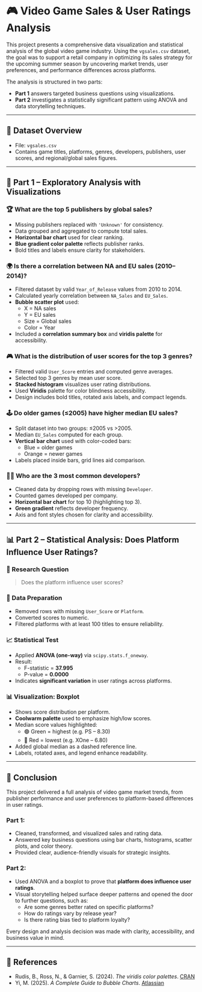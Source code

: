 # 🎮 Video Game Sales & User Ratings Analysis

This project presents a comprehensive data visualization and statistical analysis of the global video game industry. Using the `vgsales.csv` dataset, the goal was to support a retail company in optimizing its sales strategy for the upcoming summer season by uncovering market trends, user preferences, and performance differences across platforms.

The analysis is structured in two parts:

- **Part 1** answers targeted business questions using visualizations.
- **Part 2** investigates a statistically significant pattern using ANOVA and data storytelling techniques.

---

## 📁 Dataset Overview

- File: `vgsales.csv`
- Contains game titles, platforms, genres, developers, publishers, user scores, and regional/global sales figures.

---

## 📌 Part 1 – Exploratory Analysis with Visualizations

### 🏆 What are the top 5 publishers by global sales?

- Missing publishers replaced with `'Unknown'` for consistency.
- Data grouped and aggregated to compute total sales.
- **Horizontal bar chart** used for clear ranking.
- **Blue gradient color palette** reflects publisher ranks.
- Bold titles and labels ensure clarity for stakeholders.

### 🌍 Is there a correlation between NA and EU sales (2010–2014)?

- Filtered dataset by valid `Year_of_Release` values from 2010 to 2014.
- Calculated yearly correlation between `NA_Sales` and `EU_Sales`.
- **Bubble scatter plot** used:
  - X = NA sales
  - Y = EU sales
  - Size = Global sales
  - Color = Year
- Included a **correlation summary box** and **viridis palette** for accessibility.

### 🎮 What is the distribution of user scores for the top 3 genres?

- Filtered valid `User_Score` entries and computed genre averages.
- Selected top 3 genres by mean user score.
- **Stacked histogram** visualizes user rating distributions.
- Used **Viridis** palette for color blindness accessibility.
- Design includes bold titles, rotated axis labels, and compact legends.

### 🕹️ Do older games (≤2005) have higher median EU sales?

- Split dataset into two groups: ≤2005 vs >2005.
- Median `EU_Sales` computed for each group.
- **Vertical bar chart** used with color-coded bars:
  - Blue = older games
  - Orange = newer games
- Labels placed inside bars, grid lines aid comparison.

### 👨‍💻 Who are the 3 most common developers?

- Cleaned data by dropping rows with missing `Developer`.
- Counted games developed per company.
- **Horizontal bar chart** for top 10 (highlighting top 3).
- **Green gradient** reflects developer frequency.
- Axis and font styles chosen for clarity and accessibility.

---

## 📊 Part 2 – Statistical Analysis: Does Platform Influence User Ratings?

### 📌 Research Question

> Does the platform influence user scores?

### 🧼 Data Preparation

- Removed rows with missing `User_Score` or `Platform`.
- Converted scores to numeric.
- Filtered platforms with at least 100 titles to ensure reliability.

### 📈 Statistical Test

- Applied **ANOVA (one-way)** via `scipy.stats.f_oneway`.
- Result:
  - F-statistic = **37.995**
  - P-value = **0.0000**
- Indicates **significant variation** in user ratings across platforms.

### 📊 Visualization: Boxplot

- Shows score distribution per platform.
- **Coolwarm palette** used to emphasize high/low scores.
- Median score values highlighted:
  - 🟢 Green = highest (e.g. PS – 8.30)
  - 🔴 Red = lowest (e.g. XOne – 6.80)
- Added global median as a dashed reference line.
- Labels, rotated axes, and legend enhance readability.

---

## 🧠 Conclusion

This project delivered a full analysis of video game market trends, from publisher performance and user preferences to platform-based differences in user ratings.

### Part 1:
- Cleaned, transformed, and visualized sales and rating data.
- Answered key business questions using bar charts, histograms, scatter plots, and color theory.
- Provided clear, audience-friendly visuals for strategic insights.

### Part 2:
- Used ANOVA and a boxplot to prove that **platform does influence user ratings**.
- Visual storytelling helped surface deeper patterns and opened the door to further questions, such as:
  - Are some genres better rated on specific platforms?
  - How do ratings vary by release year?
  - Is there rating bias tied to platform loyalty?

Every design and analysis decision was made with clarity, accessibility, and business value in mind.

---

## 🔗 References

- Rudis, B., Ross, N., & Garnier, S. (2024). *The viridis color palettes*. [CRAN](https://cran.r-project.org/web/packages/viridis/vignettes/intro-to-viridis.html)
- Yi, M. (2025). *A Complete Guide to Bubble Charts*. [Atlassian](https://www.atlassian.com/data/charts/bubble-chart-complete-guide)

